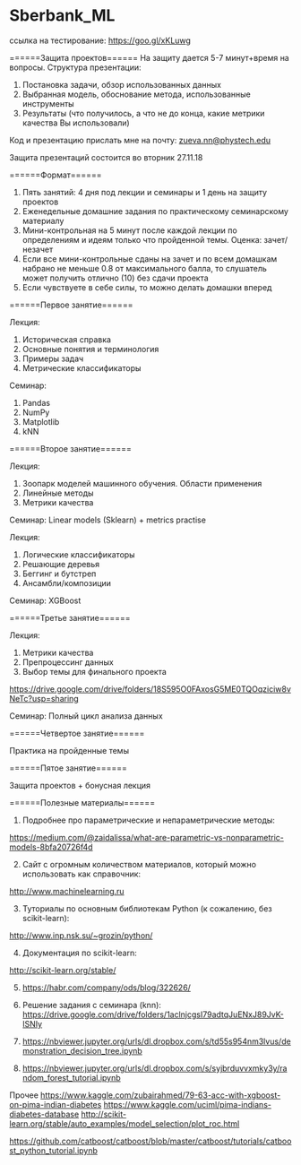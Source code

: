 # Sberbank_ML
ссылка на тестирование: https://goo.gl/xKLuwg

======Защита проектов======
На защиту дается 5-7 минут+время на вопросы. Структура презентации:

1. Постановка задачи, обзор использованных данных
2. Выбранная модель, обоснование метода, использованные инструменты
3. Результаты (что получилось, а что не до конца, какие метрики качества Вы использовали)

Код и презентацию прислать мне на почту: zueva.nn@phystech.edu

Защита презентаций состоится во вторник 27.11.18

======Формат======
1. Пять занятий: 4 дня под лекции и семинары и 1 день на защиту проектов
2. Еженедельные домашние задания по практическому семинарскому материалу
3. Мини-контрольная на 5 минут после каждой лекции по определениям и идеям только что пройденной темы. Оценка: зачет/незачет
4. Если все мини-контрольные сданы на зачет и по всем домашкам набрано не меньше 0.8 от максимального балла, то слушатель может получить отлично (10) без сдачи проекта
5. Если чувствуете в себе силы, то можно делать домашки вперед

======Первое занятие======

Лекция:
1. Историческая справка
2. Основные понятия и терминология
3. Примеры задач
4. Метрические классификаторы

Семинар:
1. Pandas
2. NumPy
3. Matplotlib
4. kNN

======Второе занятие======

Лекция:
1. Зоопарк моделей машинного обучения. Области применения
2. Линейные методы
3. Метрики качества 

Семинар:
Linear models (Sklearn) + metrics practise

Лекция:
1. Логические классификаторы
2. Решающие деревья
3. Беггинг и бутстреп
4. Ансамбли/композиции

Семинар:
XGBoost

======Третье занятие======

Лекция:
1. Метрики качества 
2. Препроцессинг данных
3. Выбор темы для финального проекта

https://drive.google.com/drive/folders/18S595O0FAxosG5ME0TQOqziciw8vNeTc?usp=sharing

Семинар:
Полный цикл анализа данных

======Четвертое занятие======

Практика на пройденные темы


======Пятое занятие======

Защита проектов + бонусная лекция

======Полезные материалы======

1. Подробнее про параметрические и непараметрические методы: 

https://medium.com/@zaidalissa/what-are-parametric-vs-nonparametric-models-8bfa20726f4d

2. Сайт с огромным количеством материалов, который можно использовать как справочник:

http://www.machinelearning.ru

3. Туториалы по основным библиотекам Python (к сожалению, без scikit-learn):

http://www.inp.nsk.su/~grozin/python/

4. Документация по scikit-learn:

http://scikit-learn.org/stable/

5. https://habr.com/company/ods/blog/322626/

6. Решение задания с семинара (knn): https://drive.google.com/drive/folders/1aclnjcgsI79adtqJuENxJ89JvK-lSNIy

7. https://nbviewer.jupyter.org/urls/dl.dropbox.com/s/td55s954nm3lvus/demonstration_decision_tree.ipynb

8. https://nbviewer.jupyter.org/urls/dl.dropbox.com/s/syjbrduvvxmky3y/random_forest_tutorial.ipynb


Прочее
https://www.kaggle.com/zubairahmed/79-63-acc-with-xgboost-on-pima-indian-diabetes
https://www.kaggle.com/uciml/pima-indians-diabetes-database
http://scikit-learn.org/stable/auto_examples/model_selection/plot_roc.html


https://github.com/catboost/catboost/blob/master/catboost/tutorials/catboost_python_tutorial.ipynb
